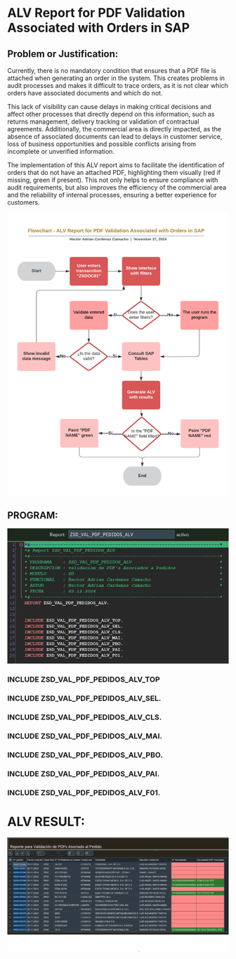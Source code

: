 # ALV Report for PDF Validation Associated with Orders in SAP

## Problem or Justification:

Currently, there is no mandatory condition that ensures that a PDF file is attached when generating an order in the system. This creates problems in audit processes and makes it difficult to trace orders, as it is not clear which orders have associated documents and which do not.

This lack of visibility can cause delays in making critical decisions and affect other processes that directly depend on this information, such as returns management, delivery tracking or validation of contractual agreements. Additionally, the commercial area is directly impacted, as the absence of associated documents can lead to delays in customer service, loss of business opportunities and possible conflicts arising from incomplete or unverified information.

The implementation of this ALV report aims to facilitate the identification of orders that do not have an attached PDF, highlighting them visually (red if missing, green if present). This not only helps to ensure compliance with audit requirements, but also improves the efficiency of the commercial area and the reliability of internal processes, ensuring a better experience for customers.

![Flow Chart](Flow%20Chart.png)

## PROGRAM:

![Program](img/Program.png)

### INCLUDE ZSD_VAL_PDF_PEDIDOS_ALV_TOP

### INCLUDE ZSD_VAL_PDF_PEDIDOS_ALV_SEL.

### INCLUDE ZSD_VAL_PDF_PEDIDOS_ALV_CLS.

### INCLUDE ZSD_VAL_PDF_PEDIDOS_ALV_MAI.

### INCLUDE ZSD_VAL_PDF_PEDIDOS_ALV_PBO.

### INCLUDE ZSD_VAL_PDF_PEDIDOS_ALV_PAI.

### INCLUDE ZSD_VAL_PDF_PEDIDOS_ALV_F01.

# ALV RESULT:

![ALV_Report](ALV-Report.png)
